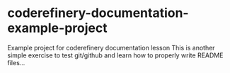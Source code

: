 # coderefinery-documentation-example-project
Example project for coderefinery documentation lesson
This is another simple exercise to test git/github and learn how to properly write README files... 
